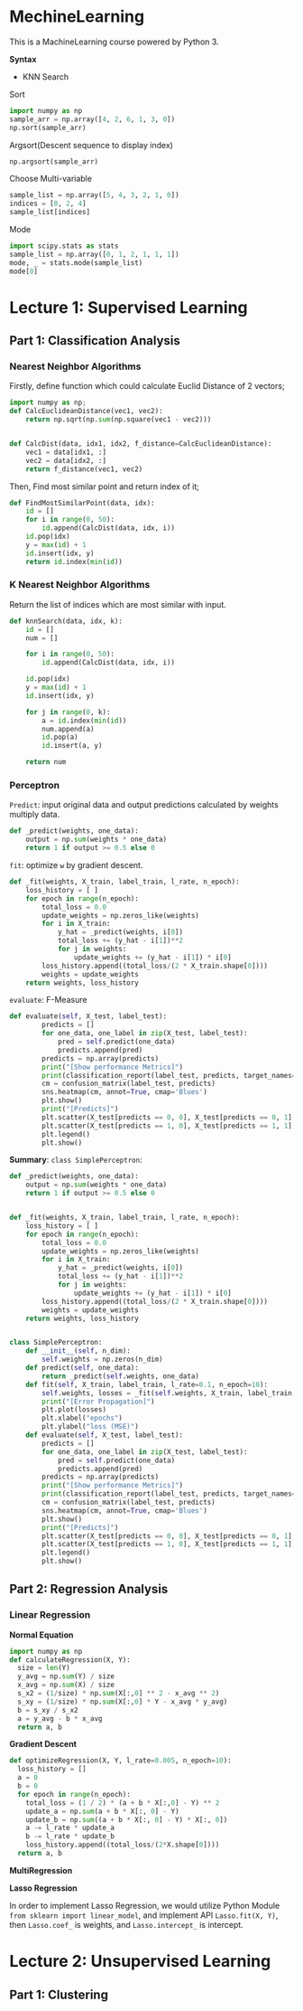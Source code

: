 # MechineLearning

This is a MachineLearning course powered by Python 3.


**Syntax**

- KNN Search 

Sort

```python
import numpy as np
sample_arr = np.array([4, 2, 6, 1, 3, 0])
np.sort(sample_arr)
```

Argsort(Descent sequence to display index)

```python
np.argsort(sample_arr)
```

Choose Multi-variable

```python
sample_list = np.array([5, 4, 3, 2, 1, 0])
indices = [0, 2, 4]
sample_list[indices]
```
Mode

```python
import scipy.stats as stats
sample_list = np.array([0, 1, 2, 1, 1, 1])
mode, _ = stats.mode(sample_list)
mode[0]
```




# Lecture 1: Supervised Learning

## Part 1: Classification Analysis

### Nearest Neighbor Algorithms


Firstly, define function which could calculate Euclid Distance of 2 vectors;

```python
import numpy as np;
def CalcEuclideanDistance(vec1, vec2):
    return np.sqrt(np.sum(np.square(vec1 - vec2)))


def CalcDist(data, idx1, idx2, f_distance=CalcEuclideanDistance):
    vec1 = data[idx1, :]
    vec2 = data[idx2, :]
    return f_distance(vec1, vec2)
```

Then, Find most similar point and return index of it;

```python
def FindMostSimilarPoint(data, idx):
    id = []
    for i in range(0, 50):
        id.append(CalcDist(data, idx, i))
    id.pop(idx)
    y = max(id) + 1
    id.insert(idx, y)
    return id.index(min(id))
```



### K Nearest Neighbor Algorithms

Return the list of indices which are most similar with input.

```python
def knnSearch(data, idx, k):
    id = []
    num = []

    for i in range(0, 50):
        id.append(CalcDist(data, idx, i))

    id.pop(idx)
    y = max(id) + 1
    id.insert(idx, y)

    for j in range(0, k):
        a = id.index(min(id))
        num.append(a)
        id.pop(a)
        id.insert(a, y)

    return num
```



### Perceptron

```Predict```: input original data and output predictions calculated by weights multiply data.

```python
def _predict(weights, one_data):
    output = np.sum(weights * one_data)
    return 1 if output >= 0.5 else 0
```

```fit```: optimize ```w``` by gradient descent.

```python
def _fit(weights, X_train, label_train, l_rate, n_epoch):
    loss_history = [ ]
    for epoch in range(n_epoch):
        total_loss = 0.0
        update_weights = np.zeros_like(weights)
        for i in X_train:
            y_hat = _predict(weights, i[0])
            total_loss += (y_hat - i[1])**2
            for j in weights:
                update_weights += (y_hat - i[1]) * i[0]
        loss_history.append((total_loss/(2 * X_train.shape[0])))
        weights = update_weights
    return weights, loss_history
```

```evaluate```: F-Measure

```python 
def evaluate(self, X_test, label_test):
        predicts = []
        for one_data, one_label in zip(X_test, label_test):
            pred = self.predict(one_data)
            predicts.append(pred)
        predicts = np.array(predicts)
        print("[Show performance Metrics]")
        print(classification_report(label_test, predicts, target_names=["0", "1"]))
        cm = confusion_matrix(label_test, predicts)
        sns.heatmap(cm, annot=True, cmap='Blues')
        plt.show()
        print("[Predicts]")
        plt.scatter(X_test[predicts == 0, 0], X_test[predicts == 0, 1], s=50, marker='o', label = "predicted as 0")
        plt.scatter(X_test[predicts == 1, 0], X_test[predicts == 1, 1], s=50, marker='o', label = "predicted as 1")
        plt.legend()
        plt.show()
```

**Summary**: ```class SimplePerceptron```:

```python
def _predict(weights, one_data):
    output = np.sum(weights * one_data)
    return 1 if output >= 0.5 else 0


def _fit(weights, X_train, label_train, l_rate, n_epoch):
    loss_history = [ ]
    for epoch in range(n_epoch):
        total_loss = 0.0
        update_weights = np.zeros_like(weights)
        for i in X_train:
            y_hat = _predict(weights, i[0])
            total_loss += (y_hat - i[1])**2
            for j in weights:
                update_weights += (y_hat - i[1]) * i[0]
        loss_history.append((total_loss/(2 * X_train.shape[0])))
        weights = update_weights
    return weights, loss_history


class SimplePerceptron:
    def __init__(self, n_dim):
        self.weights = np.zeros(n_dim)
    def predict(self, one_data):
        return _predict(self.weights, one_data)
    def fit(self, X_train, label_train, l_rate=0.1, n_epoch=10):
        self.weights, losses = _fit(self.weights, X_train, label_train, l_rate, n_epoch)
        print("[Error Propagation]")
        plt.plot(losses)
        plt.xlabel("epochs")
        plt.ylabel("loss (MSE)")
    def evaluate(self, X_test, label_test):
        predicts = []
        for one_data, one_label in zip(X_test, label_test):
            pred = self.predict(one_data)
            predicts.append(pred)
        predicts = np.array(predicts)
        print("[Show performance Metrics]")
        print(classification_report(label_test, predicts, target_names=["0", "1"]))
        cm = confusion_matrix(label_test, predicts)
        sns.heatmap(cm, annot=True, cmap='Blues')
        plt.show()
        print("[Predicts]")
        plt.scatter(X_test[predicts == 0, 0], X_test[predicts == 0, 1], s=50, marker='o', label = "predicted as 0")
        plt.scatter(X_test[predicts == 1, 0], X_test[predicts == 1, 1], s=50, marker='o', label = "predicted as 1")
        plt.legend()
        plt.show()
```

## Part 2: Regression Analysis

### Linear Regression

**Normal Equation**

```python
import numpy as np
def calculateRegression(X, Y):
  size = len(Y)
  y_avg = np.sum(Y) / size
  x_avg = np.sum(X) / size
  s_x2 = (1/size) * np.sum(X[:,0] ** 2 - x_avg ** 2)
  s_xy = (1/size) * np.sum(X[:,0] * Y - x_avg * y_avg)
  b = s_xy / s_x2 
  a = y_avg - b * x_avg
  return a, b
```

**Gradient Descent**

```python
def optimizeRegression(X, Y, l_rate=0.005, n_epoch=10):
  loss_history = [] 
  a = 0 
  b = 0 
  for epoch in range(n_epoch):
    total_loss = (1 / 2) * (a + b * X[:,0] - Y) ** 2 
    update_a = np.sum(a + b * X[:, 0] - Y) 
    update_b = np.sum((a + b * X[:, 0] - Y) * X[:, 0]) 
    a -= l_rate * update_a
    b -= l_rate * update_b   
    loss_history.append((total_loss/(2*X.shape[0])))
  return a, b
```

**MultiRegression**


**Lasso Regression**

In order to implement Lasso Regression, we would utilize Python Module ```from sklearn import linear_model```, and implement API ```Lasso.fit(X, Y)```, then ```Lasso.coef_``` is weights, and ```Lasso.intercept_``` is intercept.

# Lecture 2: Unsupervised Learning

## Part 1: Clustering

